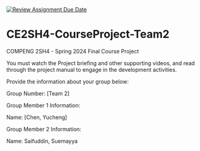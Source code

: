 [![Review Assignment Due Date](https://classroom.github.com/assets/deadline-readme-button-24ddc0f5d75046c5622901739e7c5dd533143b0c8e959d652212380cedb1ea36.svg)](https://classroom.github.com/a/RyhQHA96)
# CE2SH4-CourseProject-Team2
COMPENG 2SH4 - Spring 2024
Final Course Project

You must watch the Project briefing and other supporting videos, and read through the project manual to engage in the development activities.

Provide the information about your group below:

Group Number: [Team 2]

Group Member 1 Information:

Name: [Chen, Yucheng]

Group Member 2 Information:

Name: Saifuddin, Suemayya
